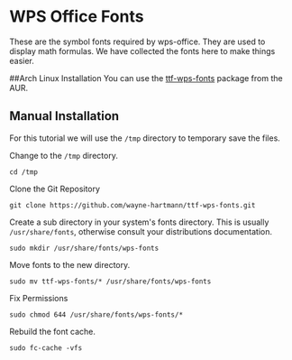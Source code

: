# WPS Office Fonts

These are the symbol fonts required by wps-office. They are used to display math formulas. We have collected the fonts here to make things easier.

##Arch Linux Installation
You can use the [ttf-wps-fonts](https://aur.archlinux.org/packages/ttf-wps-fonts/)  package from the AUR.

## Manual Installation

For this tutorial we will use the `/tmp` directory to temporary save the files.

Change to the `/tmp` directory.
```
cd /tmp
```

Clone the Git Repository
```
git clone https://github.com/wayne-hartmann/ttf-wps-fonts.git
```

Create a sub directory in your system's fonts directory. This is usually `/usr/share/fonts`, otherwise consult your distributions documentation.
```
sudo mkdir /usr/share/fonts/wps-fonts
```

Move fonts to the new directory.
```
sudo mv ttf-wps-fonts/* /usr/share/fonts/wps-fonts
```

Fix Permissions
```
sudo chmod 644 /usr/share/fonts/wps-fonts/*
```
Rebuild the font cache.
```
sudo fc-cache -vfs
```






